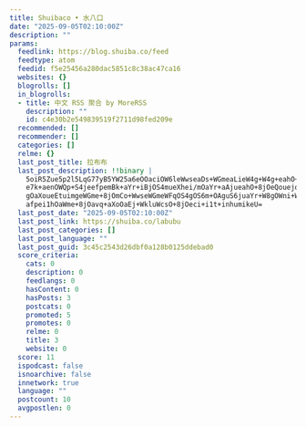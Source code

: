 ```yaml
---
title: Shuibaco • 水八口
date: "2025-09-05T02:10:00Z"
description: ""
params:
  feedlink: https://blog.shuiba.co/feed
  feedtype: atom
  feedid: f5e25456a280dac5851c8c38ac47ca16
  websites: {}
  blogrolls: []
  in_blogrolls:
  - title: 中文 RSS 聚合 by MoreRSS
    description: ""
    id: c4e30b2e549839519f2711d98fed209e
  recommended: []
  recommender: []
  categories: []
  relme: {}
  last_post_title: 拉布布
  last_post_description: !!binary |
    5oiR5Zue5p2l5LqG77yB5YW25a6eOOaciOW6leWwseaDs+WGmeaLieW4g+W4g+eahO+8jO
    e7k+aenOWQp+S4jeefpemBk+aYr+iBjOS4mueXhei/mOaYr+aAjueahO+8jOeQouejqOed
    gOaXoueEtuimgeWGme+8jOmCo+WwseWGmeWFqOS4gOS6m+OAguS6juaYr+W8gOWni+Wkp+
    afpei1hOaWme+8jOavq+aXoOaEj+WkluWcsO+8jOeci+i1t+inhumikeU=
  last_post_date: "2025-09-05T02:10:00Z"
  last_post_link: https://shuiba.co/labubu
  last_post_categories: []
  last_post_language: ""
  last_post_guid: 3c45c2543d26dbf0a128b0125ddebad0
  score_criteria:
    cats: 0
    description: 0
    feedlangs: 0
    hasContent: 0
    hasPosts: 3
    postcats: 0
    promoted: 5
    promotes: 0
    relme: 0
    title: 3
    website: 0
  score: 11
  ispodcast: false
  isnoarchive: false
  innetwork: true
  language: ""
  postcount: 10
  avgpostlen: 0
---
```


